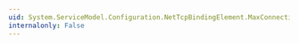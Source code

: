 ```yaml
---
uid: System.ServiceModel.Configuration.NetTcpBindingElement.MaxConnections
internalonly: False
---
```

